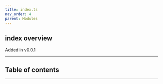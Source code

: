 ```yaml
---
title: index.ts
nav_order: 4
parent: Modules
---
```


## index overview

Added in v0.0.1

---

<h2 class="text-delta">Table of contents</h2>

---
